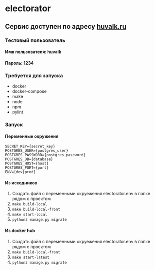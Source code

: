 # electorator
## Сервис доступен по адресу [huvalk.ru](https://huvalk.ru)
### Тестовый пользователь
#### Имя пользователя: huvalk
#### Пароль: 1234

### Требуется для запуска
- docker
- docker-compose
- make
- node
- npm
- pylint

### Запуск 
#### Переменные окружения

```
SECRET_KEY={secret_key}
POSTGRES_USER={postgres_user}
POSTGRES_PASSWORD={postgres_password}
POSTGRES_DB={database}
POSTGRES_HOST={host}
POSTGRES_PORT={port}
ENV=[dev|prod]
```

#### Из исходников
1. Создать файл с переменными окруежения electorator.env
в папке рядом с проектом
2. ```make build-local```
3. ```make build-local-front```
4. ```make start-local```
5. ```python3 manage.py migrate```
#### Из docker hub
1. Создать файл с переменными окруежения electorator.env
в папке рядом с проектом
2. ```make build-local-front```
3. ```make start-latest```
4. ```python3 manage.py migrate```
